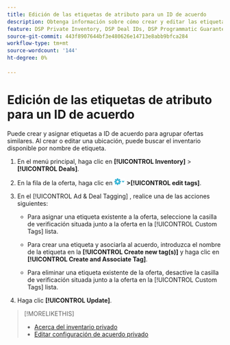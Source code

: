 ```yaml
---
title: Edición de las etiquetas de atributo para un ID de acuerdo
description: Obtenga información sobre cómo crear y editar las etiquetas de atributo para un ID de acuerdo.
feature: DSP Private Inventory, DSP Deal IDs, DSP Programmatic Guaranteed Deals
source-git-commit: 443f8907644bf3e480626e14713e8abb9bfca284
workflow-type: tm+mt
source-wordcount: '144'
ht-degree: 0%

---
```


# Edición de las etiquetas de atributo para un ID de acuerdo

Puede crear y asignar etiquetas a ID de acuerdo para agrupar ofertas similares. Al crear o editar una ubicación, puede buscar el inventario disponible por nombre de etiqueta.

1. En el menú principal, haga clic en **[!UICONTROL Inventory]** > **[!UICONTROL Deals]**.

1. En la fila de la oferta, haga clic en ![Menú Opciones](/help/dsp/assets/options-menu.png) **>[!UICONTROL edit tags]**.

1. En el [!UICONTROL Ad & Deal Tagging] , realice una de las acciones siguientes:

   * Para asignar una etiqueta existente a la oferta, seleccione la casilla de verificación situada junto a la oferta en la [!UICONTROL Custom Tags] lista.

   * Para crear una etiqueta y asociarla al acuerdo, introduzca el nombre de la etiqueta en la **[!UICONTROL Create new tag(s)]** y haga clic en **[!UICONTROL Create and Associate Tag]**.

   * Para eliminar una etiqueta existente de la oferta, desactive la casilla de verificación situada junto a la oferta en la [!UICONTROL Custom Tags] lista.

1. Haga clic **[!UICONTROL Update]**.

>[!MORELIKETHIS]
>
>* [Acerca del inventario privado](private-inventory-about.md)
>* [Editar configuración de acuerdo privado](/help/dsp/inventory/deal-id-edit.md)

